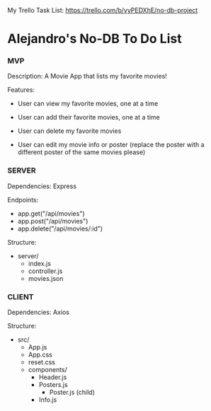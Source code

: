 My Trello Task List: https://trello.com/b/yyPEDXhE/no-db-project

# Alejandro's No-DB To Do List

### MVP

Description: A Movie App that lists my favorite movies!

Features: 

- User can view my favorite movies, one at a time

- User can add their favorite movies, one at a time

- User can delete my favorite movies

- User can edit my movie info or poster (replace the poster with a different poster of the same movies please)

### SERVER
Dependencies: Express

Endpoints:

- app.get("/api/movies")
- app.post("/api/movies")
- app.delete("/api/movies/:id")

Structure:

- server/
    - index.js
    - controller.js
    - movies.json

### CLIENT

Dependencies: Axios

Structure:

- src/
    - App.js
    - App.css
    - reset.css
    - components/
        - Header.js
        - Posters.js
            - Poster.js (child) 
        - Info.js


